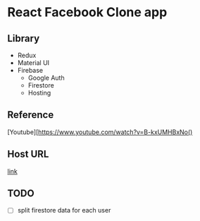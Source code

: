 # React Facebook Clone app

## Library

- Redux
- Material UI
- Firebase
  - Google Auth
  - Firestore
  - Hosting

## Reference

[Youtube][https://www.youtube.com/watch?v=B-kxUMHBxNo()

## Host URL

[link](https://facebook-clone-c4a66.web.app)


## TODO

- [ ] split firestore data for each user